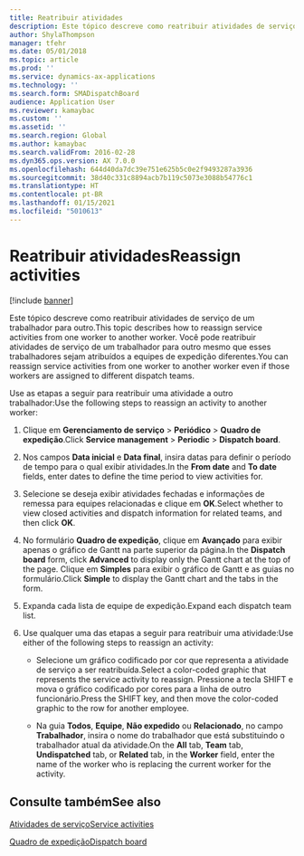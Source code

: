 ```yaml
---
title: Reatribuir atividades
description: Este tópico descreve como reatribuir atividades de serviço de um trabalhador para outro.
author: ShylaThompson
manager: tfehr
ms.date: 05/01/2018
ms.topic: article
ms.prod: ''
ms.service: dynamics-ax-applications
ms.technology: ''
ms.search.form: SMADispatchBoard
audience: Application User
ms.reviewer: kamaybac
ms.custom: ''
ms.assetid: ''
ms.search.region: Global
ms.author: kamaybac
ms.search.validFrom: 2016-02-28
ms.dyn365.ops.version: AX 7.0.0
ms.openlocfilehash: 644d40da7dc39e751e625b5c0e2f9493287a3936
ms.sourcegitcommit: 38d40c331c8894acb7b119c5073e3088b54776c1
ms.translationtype: HT
ms.contentlocale: pt-BR
ms.lasthandoff: 01/15/2021
ms.locfileid: "5010613"
---
```

# <a name="reassign-activities"></a><span data-ttu-id="489fd-103">Reatribuir atividades</span><span class="sxs-lookup"><span data-stu-id="489fd-103">Reassign activities</span></span> 

[!include [banner](../includes/banner.md)]


<span data-ttu-id="489fd-104">Este tópico descreve como reatribuir atividades de serviço de um trabalhador para outro.</span><span class="sxs-lookup"><span data-stu-id="489fd-104">This topic describes how to reassign service activities from one worker to another worker.</span></span> <span data-ttu-id="489fd-105">Você pode reatribuir atividades de serviço de um trabalhador para outro mesmo que esses trabalhadores sejam atribuídos a equipes de expedição diferentes.</span><span class="sxs-lookup"><span data-stu-id="489fd-105">You can reassign service activities from one worker to another worker even if those workers are assigned to different dispatch teams.</span></span>

<span data-ttu-id="489fd-106">Use as etapas a seguir para reatribuir uma atividade a outro trabalhador:</span><span class="sxs-lookup"><span data-stu-id="489fd-106">Use the following steps to reassign an activity to another worker:</span></span>

1.  <span data-ttu-id="489fd-107">Clique em **Gerenciamento de serviço** \> **Periódico** \> **Quadro de expedição**.</span><span class="sxs-lookup"><span data-stu-id="489fd-107">Click **Service management** \> **Periodic** \> **Dispatch board**.</span></span>

2.  <span data-ttu-id="489fd-108">Nos campos **Data inicial** e **Data final**, insira datas para definir o período de tempo para o qual exibir atividades.</span><span class="sxs-lookup"><span data-stu-id="489fd-108">In the **From date** and **To date** fields, enter dates to define the time period to view activities for.</span></span>

3.  <span data-ttu-id="489fd-109">Selecione se deseja exibir atividades fechadas e informações de remessa para equipes relacionadas e clique em **OK**.</span><span class="sxs-lookup"><span data-stu-id="489fd-109">Select whether to view closed activities and dispatch information for related teams, and then click **OK**.</span></span>

4.  <span data-ttu-id="489fd-110">No formulário **Quadro de expedição**, clique em **Avançado** para exibir apenas o gráfico de Gantt na parte superior da página.</span><span class="sxs-lookup"><span data-stu-id="489fd-110">In the **Dispatch board** form, click **Advanced** to display only the Gantt chart at the top of the page.</span></span> <span data-ttu-id="489fd-111">Clique em **Simples** para exibir o gráfico de Gantt e as guias no formulário.</span><span class="sxs-lookup"><span data-stu-id="489fd-111">Click **Simple** to display the Gantt chart and the tabs in the form.</span></span>

5.  <span data-ttu-id="489fd-112">Expanda cada lista de equipe de expedição.</span><span class="sxs-lookup"><span data-stu-id="489fd-112">Expand each dispatch team list.</span></span>

6.  <span data-ttu-id="489fd-113">Use qualquer uma das etapas a seguir para reatribuir uma atividade:</span><span class="sxs-lookup"><span data-stu-id="489fd-113">Use either of the following steps to reassign an activity:</span></span>
    
      - <span data-ttu-id="489fd-114">Selecione um gráfico codificado por cor que representa a atividade de serviço a ser reatribuída.</span><span class="sxs-lookup"><span data-stu-id="489fd-114">Select a color-coded graphic that represents the service activity to reassign.</span></span> <span data-ttu-id="489fd-115">Pressione a tecla SHIFT e mova o gráfico codificado por cores para a linha de outro funcionário.</span><span class="sxs-lookup"><span data-stu-id="489fd-115">Press the SHIFT key, and then move the color-coded graphic to the row for another employee.</span></span>
    
      - <span data-ttu-id="489fd-116">Na guia **Todos**, **Equipe**, **Não expedido** ou **Relacionado**, no campo **Trabalhador**, insira o nome do trabalhador que está substituindo o trabalhador atual da atividade.</span><span class="sxs-lookup"><span data-stu-id="489fd-116">On the **All** tab, **Team** tab, **Undispatched** tab, or **Related** tab, in the **Worker** field, enter the name of the worker who is replacing the current worker for the activity.</span></span>

## <a name="see-also"></a><span data-ttu-id="489fd-117">Consulte também</span><span class="sxs-lookup"><span data-stu-id="489fd-117">See also</span></span>

[<span data-ttu-id="489fd-118">Atividades de serviço</span><span class="sxs-lookup"><span data-stu-id="489fd-118">Service activities</span></span>](service-activities.md)

[<span data-ttu-id="489fd-119">Quadro de expedição</span><span class="sxs-lookup"><span data-stu-id="489fd-119">Dispatch board</span></span>](dispatch-board.md)



